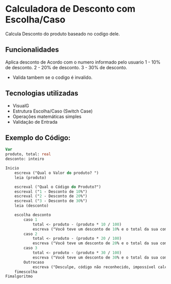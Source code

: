 # Calculadora de Desconto com Escolha/Caso

Calcula Desconto do produto baseado no codigo dele.

## Funcionalidades

 Aplica desconto de Acordo com o numero informado pelo usuario
 1 - 10% de desconto.
 2 - 20% de desconto.
 3 - 30% de desconto.
- Valida tambem se o codigo é invalido.
  
## Tecnologias utilizadas

- VisualG
- Estrutura Escolha/Caso (Switch Case)
- Operações matemáticas simples
- Validação de Entrada

## Exemplo do Código:

```pascal
Var
produto, total: real
desconto: inteiro

Inicio
    escreva ("Qual o Valor do produto? ")
    leia (produto)

    escreval ("Qual o Código do Produto?")
    escreval ("1 - Desconto de 10%")
    escreval ("2 - Desconto de 20%")
    escreval ("3 - Desconto de 30%")
    leia (desconto)

    escolha desconto
        caso 1
            total <- produto - (produto * 10 / 100)
            escreva ("Você teve um desconto de 10% e o total da sua compra foi: R$ ", total)
        caso 2
            total <- produto - (produto * 20 / 100)
            escreva ("Você teve um desconto de 20% e o total da sua compra foi: R$ ", total)
        caso 3
            total <- produto - (produto * 30 / 100)
            escreva ("Você teve um desconto de 30% e o total da sua compra foi: R$ ", total)
        Outrocaso
            escreva ("Desculpe, código não reconhecido, impossível calcular.")
    fimescolha
Fimalgoritmo
